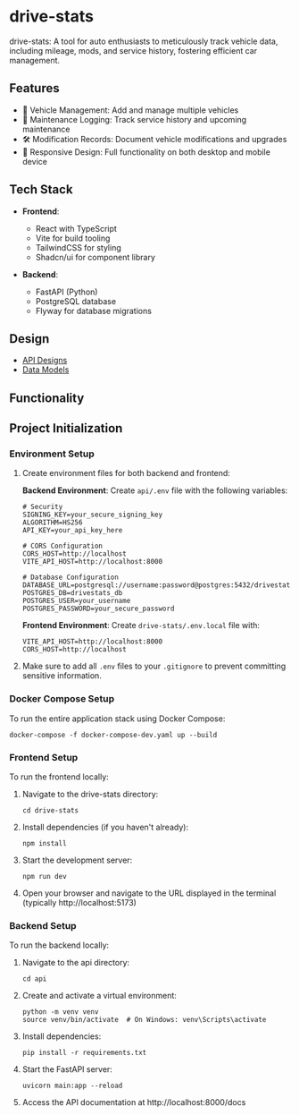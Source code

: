 # drive-stats

drive-stats: A tool for auto enthusiasts to meticulously track vehicle data, including mileage, mods, and service history, fostering efficient car management.

## Features

-   🚗 Vehicle Management: Add and manage multiple vehicles
-   🔧 Maintenance Logging: Track service history and upcoming maintenance
-   🛠 Modification Records: Document vehicle modifications and upgrades
-   📱 Responsive Design: Full functionality on both desktop and mobile device

## Tech Stack

-   **Frontend**:

    -   React with TypeScript
    -   Vite for build tooling
    -   TailwindCSS for styling
    -   Shadcn/ui for component library

-   **Backend**:
    -   FastAPI (Python)
    -   PostgreSQL database
    -   Flyway for database migrations

## Design

-   [API Designs](docs/api-design.md)
-   [Data Models](docs/data-models.md)

## Functionality

## Project Initialization

### Environment Setup

1. Create environment files for both backend and frontend:

    **Backend Environment**: Create `api/.env` file with the following variables:

    ```
    # Security
    SIGNING_KEY=your_secure_signing_key
    ALGORITHM=HS256
    API_KEY=your_api_key_here

    # CORS Configuration
    CORS_HOST=http://localhost
    VITE_API_HOST=http://localhost:8000

    # Database Configuration
    DATABASE_URL=postgresql://username:password@postgres:5432/drivestats_db
    POSTGRES_DB=drivestats_db
    POSTGRES_USER=your_username
    POSTGRES_PASSWORD=your_secure_password
    ```

    **Frontend Environment**: Create `drive-stats/.env.local` file with:

    ```
    VITE_API_HOST=http://localhost:8000
    CORS_HOST=http://localhost
    ```

2. Make sure to add all `.env` files to your `.gitignore` to prevent committing sensitive information.

### Docker Compose Setup

To run the entire application stack using Docker Compose:

```
docker-compose -f docker-compose-dev.yaml up --build
```

### Frontend Setup

To run the frontend locally:

1. Navigate to the drive-stats directory:

    ```
    cd drive-stats
    ```

2. Install dependencies (if you haven't already):

    ```
    npm install
    ```

3. Start the development server:

    ```
    npm run dev
    ```

4. Open your browser and navigate to the URL displayed in the terminal (typically http://localhost:5173)

### Backend Setup

To run the backend locally:

1. Navigate to the api directory:

    ```
    cd api
    ```

2. Create and activate a virtual environment:

    ```
    python -m venv venv
    source venv/bin/activate  # On Windows: venv\Scripts\activate
    ```

3. Install dependencies:

    ```
    pip install -r requirements.txt
    ```

4. Start the FastAPI server:

    ```
    uvicorn main:app --reload
    ```

5. Access the API documentation at http://localhost:8000/docs
